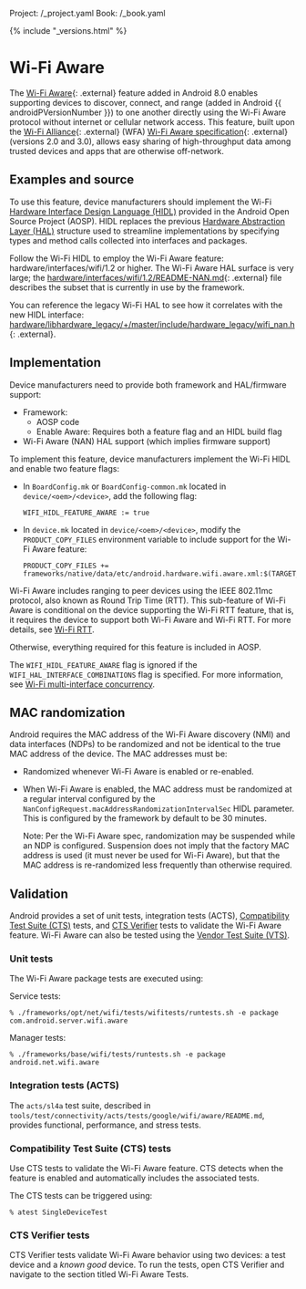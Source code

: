 Project: /_project.yaml
Book: /_book.yaml

{% include "_versions.html" %}

<!--
  Copyright 2018 The Android Open Source Project

  Licensed under the Apache License, Version 2.0 (the "License");
  you may not use this file except in compliance with the License.
  You may obtain a copy of the License at

      http://www.apache.org/licenses/LICENSE-2.0

  Unless required by applicable law or agreed to in writing, software
  distributed under the License is distributed on an "AS IS" BASIS,
  WITHOUT WARRANTIES OR CONDITIONS OF ANY KIND, either express or implied.
  See the License for the specific language governing permissions and
  limitations under the License.
-->

# Wi-Fi Aware

The
[Wi-Fi Aware](https://developer.android.com/guide/topics/connectivity/wifi-aware.html){: .external}
feature added in Android 8.0 enables supporting devices to discover, connect,
and range (added in Android {{ androidPVersionNumber }}) to one another directly
using the Wi-Fi Aware protocol without internet or cellular network access. This
feature, built upon the [Wi-Fi Alliance](https://www.wi-fi.org/){: .external}
(WFA)
[Wi-Fi Aware specification](https://www.wi-fi.org/discover-wi-fi/wi-fi-aware){: .external}
(versions 2.0 and 3.0), allows easy sharing of high-throughput data among
trusted devices and apps that are otherwise off-network.

## Examples and source

To use this feature, device manufacturers should implement the Wi-Fi
[Hardware Interface Design Language (HIDL)](/devices/architecture/hidl) provided
in the Android Open Source Project (AOSP). HIDL replaces the previous
[Hardware Abstraction Layer (HAL)](/devices/architecture/hal) structure used to
streamline implementations by specifying types and method calls collected into
interfaces and packages.

Follow the Wi-Fi HIDL to employ the Wi-Fi Aware feature:
hardware/interfaces/wifi/1.2 or higher. The Wi-Fi Aware HAL surface is very
large; the
[hardware/interfaces/wifi/1.2/README-NAN.md](https://android.googlesource.com/platform/hardware/interfaces/+/master/wifi/1.2/README-NAN.md){: .external}
file describes the subset that is currently in use by the framework.

You can reference the legacy Wi-Fi HAL to see how it correlates with the new
HIDL interface:
[hardware/libhardware_legacy/+/master/include/hardware_legacy/wifi_nan.h](https://android.googlesource.com/platform/hardware/libhardware_legacy/+/master/include/hardware_legacy/wifi_nan.h){: .external}.

## Implementation

Device manufacturers need to provide both framework and HAL/firmware support:

+   Framework:
    +   AOSP code
    +   Enable Aware: Requires both a feature flag and an HIDL build flag
+   Wi-Fi Aware (NAN) HAL support (which implies firmware support)

To implement this feature, device manufacturers implement the Wi-Fi HIDL and
enable two feature flags:

+   In `BoardConfig.mk` or `BoardConfig-common.mk` located in
    `device/<oem>/<device>`, add the following flag:

    ```
    WIFI_HIDL_FEATURE_AWARE := true
    ```

+   In `device.mk` located in `device/<oem>/<device>`, modify the
    `PRODUCT_COPY_FILES` environment variable to include support for the Wi-Fi
    Aware feature:

    ```
    PRODUCT_COPY_FILES +=
    frameworks/native/data/etc/android.hardware.wifi.aware.xml:$(TARGET_COPY_OUT_VENDOR)/etc/permissions/android.hardware.wifi.aware.xml
    ```

Wi-Fi Aware includes ranging to peer devices using the IEEE 802.11mc protocol,
also known as Round Trip Time (RTT). This sub-feature of Wi-Fi Aware is
conditional on the device supporting the Wi-Fi RTT feature, that is, it requires
the device to support both Wi-Fi Aware and Wi-Fi RTT. For more details, see
[Wi-Fi RTT](/devices/tech/connect/wifi-rtt).

Otherwise, everything required for this feature is included in AOSP.

The `WIFI_HIDL_FEATURE_AWARE` flag is ignored if the
`WIFI_HAL_INTERFACE_COMBINATIONS`
flag is specified. For more information, see
[Wi-Fi multi-interface concurrency](/devices/tech/connect/wifi-hal#wi-fi_multi-interface_concurrency).

## MAC randomization

Android requires the MAC address of the Wi-Fi Aware discovery (NMI) and data
interfaces (NDPs) to be randomized and not be identical to the true MAC address
of the device. The MAC addresses must be:

+   Randomized whenever Wi-Fi Aware is enabled or re-enabled.
+   When Wi-Fi Aware is enabled, the MAC address must be randomized at a regular
    interval configured by the
    `NanConfigRequest.macAddressRandomizationIntervalSec` HIDL parameter. This
    is configured by the framework by default to be 30 minutes.

    Note: Per the Wi-Fi Aware spec, randomization may be suspended while an NDP
    is configured. Suspension does not imply that the factory MAC address is
    used (it must never be used for Wi-Fi Aware), but that the MAC address
    is re-randomized less frequently than otherwise required.

## Validation

Android provides a set of unit tests, integration tests (ACTS),
[Compatibility Test Suite (CTS)](/compatibility/cts) tests, and
[CTS Verifier](/compatibility/cts/verifier) tests to validate the Wi-Fi Aware
feature. Wi-Fi Aware can also be tested using the
[Vendor Test Suite (VTS)](/devices/tech/test_infra/tradefed/fundamentals/vts).

### Unit tests

The Wi-Fi Aware package tests are executed using:

Service tests:

```
% ./frameworks/opt/net/wifi/tests/wifitests/runtests.sh -e package
com.android.server.wifi.aware
```

Manager tests:

```
% ./frameworks/base/wifi/tests/runtests.sh -e package android.net.wifi.aware
```

### Integration tests (ACTS)

The `acts/sl4a` test suite, described in
`tools/test/connectivity/acts/tests/google/wifi/aware/README.md`, provides
functional, performance, and stress tests.

### Compatibility Test Suite (CTS) tests

Use CTS tests to validate the Wi-Fi Aware feature. CTS detects when the feature
is enabled and automatically includes the associated tests.

The CTS tests can be triggered using:

```
% atest SingleDeviceTest
```

### CTS Verifier tests

CTS Verifier tests validate Wi-Fi Aware behavior using two devices: a test
device and a *known good* device. To run the tests, open CTS Verifier and
navigate to the section titled Wi-Fi Aware Tests.
